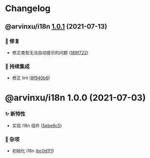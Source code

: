 # Changelog

## @arvinxu/i18n [1.0.1](https://github.com/arvinxx/components/compare/@arvinxu/i18n@1.0.0...@arvinxu/i18n@1.0.1) (2021-07-13)


### 🐛 修复

* 修正类型无法自动提示的问题 ([189f722](https://github.com/arvinxx/components/commit/189f722))


### 🔧 持续集成

* 修正 lint ([8f940b6](https://github.com/arvinxx/components/commit/8f940b6))

# @arvinxu/i18n 1.0.0 (2021-07-03)


### ✨ 新特性

* 实现 i18n 组件 ([5ebe6c5](https://github.com/arvinxx/components/commit/5ebe6c5))


### 🎫 杂项

* 初始化 i18n ([bc0d1f1](https://github.com/arvinxx/components/commit/bc0d1f1))
